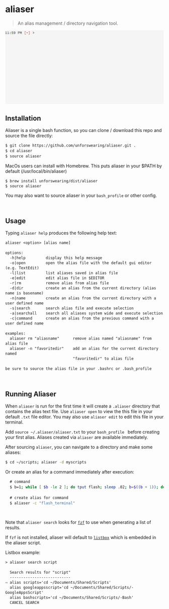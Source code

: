 # aliaser

> An alias management / directory navigation tool.

<img src="https://raw.githubusercontent.com/unforswearing/aliaser/master/aliaser-example-new.gif">

<br>

## Installation

Aliaser is a single bash function, so you can clone / download this repo and source the file directly:

```bash
$ git clone https://github.com/unforswearing/aliaser.git .
$ cd aliaser
$ source aliaser

```

MacOs users can install with Homebrew. This puts aliaser in your $PATH by default (/usr/local/bin/aliaser)

```
$ brew install unforswearing/dist/aliaser
$ source aliaser
```

You may also want to source aliaser in your `bash_profile` or other config.

<br>

## Usage

Typing `aliaser help` produces the following help text:

```
aliaser <option> [alias name]

options:
  -h|help         display this help message
  -o|open         open the alias file with the default gui editor (e.g. TextEdit)
  -l|list         list aliases saved in alias file
  -e|edit         edit alias file in $EDITOR
  -r|rm           remove alias from alias file
  -d|dir          create an alias from the current directory (alias name is basename)
  -n|name         create an alias from the current directory with a user defined name
  -s|search       search alias file and execute selection
  -a|searchall    search all aliases system wide and execute selection
  -c|command      create an alias from the previous command with a user defined name

examples:
  aliaser rm "aliasname"      remove alias named "aliasname" from alias file
  aliaser -n "favoritedir"    add an alias for the current directory named
                              "favoritedir" to alias file

be sure to source the alias file in your .bashrc or .bash_profile
```

<br>

## Running Aliaser

When `aliaser` is run for the first time it will create a `.aliaser` directory that contains the alias text file. Use `aliaser open` to view the this file in your default `.txt` file editor. You may also use `aliaser edit` to edit this file in your terminal.

Add `source ~/.aliaser/aliaser.txt` to your `bash_profile ` before creating your first alias. Aliases created via `aliaser` are available immediately.

After sourcing `aliaser`, you can navigate to a directory and make some aliases:

```bash
$ cd ~/scripts; aliaser -d myscripts
```

Or create an alias for a command immediately after execution:

```bash
  # command
  $ b=1; while [ $b -le 2 ]; do tput flash; sleep .02; b=$((b + 1)); done

  # create alias for command
  $ aliaser -c "flash_terminal"
```

<br>


Note that `aliaser search` looks for [`fzf`](https://github.com/junegunn/fzf) to use when generating a list of results.

If `fzf` is not installed, aliaser will default to [`listbox`](https://github.com/gko/listbox) which is embedded in the aliaser script.

Listbox example:

```
> aliaser search script

  Search results for "script"
  ---------------------------
⇨ alias scripts='cd ~/Documents/Shared/Scripts'
  alias googleappsscript='cd ~/Documents/Shared/Scripts/-GoogleAppsScript'
  alias bashscripts='cd ~/Documents/Shared/Scripts/-Bash'
  CANCEL SEARCH
```

<br>

